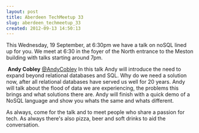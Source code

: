 ```yaml
---
layout: post
title: Aberdeen TechMeetup 33
slug: aberdeen_techmeetup_33
created: 2012-09-13 14:50:13
---
```


This Wednesday, 19 September, at 6:30pm we have a talk on noSQL  lined up for you. We meet at 6:30 in the foyer of the North entrance to the Meston building with talks starting around 7pm.

&nbsp;<b>Andy Cobley</b> <a href="https://fr.twitter.com/AndyCobley">@AndyCobley</a>
In this talk Andy will introduce the need to expand beyond relational databases and SQL.  Why do we need a solution now, after all relational databases have served  us well for 20 years.  Andy will talk about the flood of data we are experiencing, the problems this brings and what solutions there are.  Andy will finish with a quick demo of a NoSQL language and show you whats the same and whats different.

As always, come for the talk and to meet people who share a passion for tech. As always there's also pizza, beer and soft drinks to aid the conversation.

